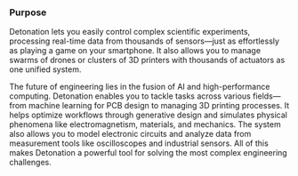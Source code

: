 ### Purpose

Detonation lets you easily control complex scientific experiments, processing real-time data from thousands of sensors—just as effortlessly as playing a game on your smartphone. It also allows you to manage swarms of drones or clusters of 3D printers with thousands of actuators as one unified system.

The future of engineering lies in the fusion of AI and high-performance computing. Detonation enables you to tackle tasks across various fields—from machine learning for PCB design to managing 3D printing processes. It helps optimize workflows through generative design and simulates physical phenomena like electromagnetism, materials, and mechanics. The system also allows you to model electronic circuits and analyze data from measurement tools like oscilloscopes and industrial sensors. All of this makes Detonation a powerful tool for solving the most complex engineering challenges.



